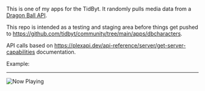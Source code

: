 This is one of my apps for the TidByt. It randomly pulls media data from a [Dragon Ball API](https://web.dragonball-api.com/). 

This repo is intended as a testing and staging area before things get pushed to https://github.com/tidbyt/community/tree/main/apps/dbcharacters.

API calls based on https://plexapi.dev/api-reference/server/get-server-capabilities documentation.

Example:

-----

![Now Playing](https://raw.githubusercontent.com/MichaelYagi/dbcharacters/refs/heads/main/db_characters.gif)
